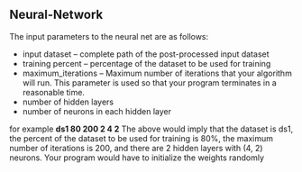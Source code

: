 ## Neural-Network
The input parameters to the neural net
are as follows:
- input dataset – complete path of the post-processed input dataset
- training percent – percentage of the dataset to be used for training
- maximum_iterations – Maximum number of iterations that your algorithm will run. This
parameter is used so that your program terminates in a reasonable time.
- number of hidden layers
- number of neurons in each hidden layer

for example **ds1 80 200 2 4 2** 
The above would imply that the dataset is ds1, the percent of the dataset to be used for
training is 80%, the maximum number of iterations is 200, and there are 2 hidden layers with
(4, 2) neurons. Your program would have to initialize the weights randomly
